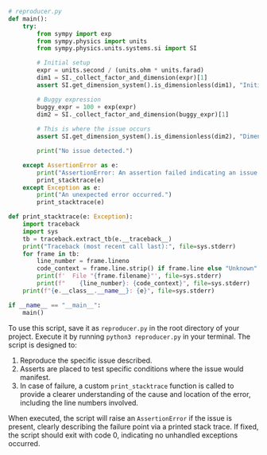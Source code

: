 ```python
# reproducer.py
def main():
    try:
        from sympy import exp
        from sympy.physics import units
        from sympy.physics.units.systems.si import SI

        # Initial setup
        expr = units.second / (units.ohm * units.farad)
        dim1 = SI._collect_factor_and_dimension(expr)[1]
        assert SI.get_dimension_system().is_dimensionless(dim1), "Initial dimension check failed"

        # Buggy expression
        buggy_expr = 100 + exp(expr)
        dim2 = SI._collect_factor_and_dimension(buggy_expr)[1]
        
        # This is where the issue occurs
        assert SI.get_dimension_system().is_dimensionless(dim2), "Dimension should be dimensionless"

        print("No issue detected.")

    except AssertionError as e:
        print("AssertionError: An assertion failed indicating an issue.")
        print_stacktrace(e)
    except Exception as e:
        print("An unexpected error occurred.")
        print_stacktrace(e)

def print_stacktrace(e: Exception):
    import traceback
    import sys
    tb = traceback.extract_tb(e.__traceback__)
    print("Traceback (most recent call last):", file=sys.stderr)
    for frame in tb:
        line_number = frame.lineno
        code_context = frame.line.strip() if frame.line else "Unknown"
        print(f'  File "{frame.filename}"', file=sys.stderr)
        print(f"    {line_number}: {code_context}", file=sys.stderr)
    print(f"{e.__class__.__name__}: {e}", file=sys.stderr)

if __name__ == "__main__":
    main()
```
To use this script, save it as `reproducer.py` in the root directory of your project. Execute it by running `python3 reproducer.py` in your terminal. The script is designed to:

1. Reproduce the specific issue described.
2. Asserts are placed to test specific conditions where the issue would manifest.
3. In case of failure, a custom `print_stacktrace` function is called to provide a clearer understanding of the cause and location of the error, including the line numbers involved.

When executed, the script will raise an `AssertionError` if the issue is present, clearly describing the failure point via a printed stack trace. If fixed, the script should exit with code 0, indicating no unhandled exceptions occurred.